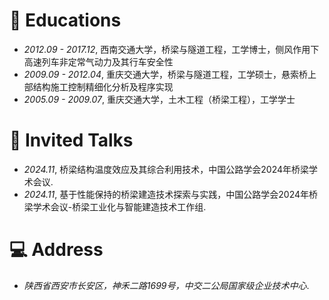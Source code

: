 
# 📖 Educations
- *2012.09 - 2017.12*, 西南交通大学，桥梁与隧道工程，工学博士，侧风作用下高速列车非定常气动力及其行车安全性
- *2009.09 - 2012.04*, 重庆交通大学，桥梁与隧道工程，工学硕士，悬索桥上部结构施工控制精细化分析及程序实现
- *2005.09 - 2009.07*, 重庆交通大学，土木工程（桥梁工程），工学学士

# 💬 Invited Talks
- *2024.11*, 桥梁结构温度效应及其综合利用技术，中国公路学会2024年桥梁学术会议. 
- *2024.11*, 基于性能保持的桥梁建造技术探索与实践，中国公路学会2024年桥梁学术会议-桥梁工业化与智能建造技术工作组. 

# 💻 Address
- *陕西省西安市长安区，神禾二路1699号，中交二公局国家级企业技术中心*.
